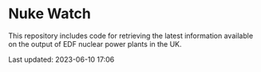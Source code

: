# Nuke Watch

This repository includes code for retrieving the latest information available on the output of EDF nuclear power plants in the UK.

Last updated: 2023-06-10 17:06
